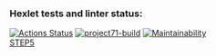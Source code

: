 ### Hexlet tests and linter status:
[![Actions Status](https://github.com/4l3xT4lk3r/java-project-71/workflows/hexlet-check/badge.svg)](https://github.com/4l3xT4lk3r/java-project-71/actions)
[![project71-build](https://github.com/4l3xT4lk3r/java-project-71/actions/workflows/project71-build.yml/badge.svg)](https://github.com/4l3xT4lk3r/java-project-71/actions)
[![Maintainability](https://api.codeclimate.com/v1/badges/07afe79972548da7b300/maintainability)](https://codeclimate.com/github/4l3xT4lk3r/java-project-71/maintainability)  
[STEP5](https://asciinema.org/a/weeT1r17kRr505oeopZtDLmzF)
